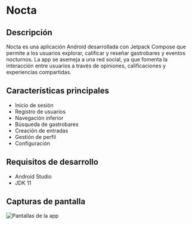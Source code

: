 # Nocta

## Descripción
Nocta es una aplicación Android desarrollada con Jetpack Compose que permite a los usuarios explorar, calificar y reseñar gastrobares y eventos nocturnos.
La app se asemeja a una red social, ya que fomenta la interacción entre usuarios a través de opiniones, calificaciones y experiencias compartidas.

## Características principales
- Inicio de sesión
- Registro de usuarios
- Navegación inferior
- Búsqueda de gastrobares
- Creación de entradas
- Gestión de perfil
- Configuración

## Requisitos de desarrollo
- Android Studio
- JDK 11


## Capturas de pantalla
![Pantallas de la app](pantallasFigma/pantallas.png)



